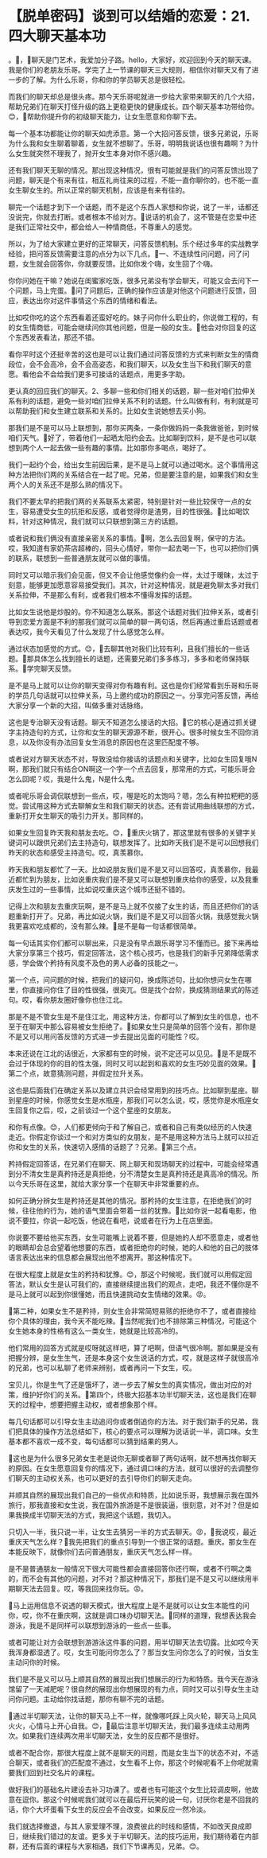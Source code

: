 # 【脱单密码】谈到可以结婚的恋爱：21.四大聊天基本功

。🎼，🎼聊天是门艺术，我爱加分子路。hello，大家好，欢迎回到今天的聊天课。我是你们的老朋友乐哥。学完了上一节课的聊天三大规则，相信你对聊天又有了进一步的了解。为什么乐哥，你和你的学员聊天总是很轻松。

而我们的聊天却总是很头疼。那今天乐哥呢就进一步给大家带来聊天的几个大招，帮助兄弟们在聊天打怪升级的路上更稳更快的健康成长。四个聊天基本功带给你。😊，🎼帮助你提升你的初级聊天能力，让女生愿意和你聊下去。

每一个基本功都能让你的聊天如虎添意。第一个大招问答反馈，很多兄弟说，乐哥为什么我和女生聊着聊着，女生就不想聊了。乐哥，明明我说话也很有趣啊？为什么女生就突然不理我了，抛开女生本身对你不感兴趣。

还有我们聊天无聊的情况。那出现这种情况，很有可能就是我们的问答反馈出现了问题，聊天是个有来有往，相互礼尚往来的过程，不能一直你聊你的，也不能一直女生聊女生的。所以正常的聊天机制，应该是有来有往的。

聊完一个话题才到下一个话题，而不是这个东西人家想和你说，说了一半，话都还没说完，你就去打断。或者根本不给对方。🎼说话的机会了，这不管是在恋爱中还是我们正常社交中，都会给人一种情商低，不尊重人的感觉。

所以，为了给大家建立更好的正常聊天，问答反馈机制。乐个经过多年的实战教学经验，把问答反馈需要注意的点分为以下几点。🎼一、不连续性问问题，问了问题，女生就会回答你，你就要反馈。比如你发个嗨，女生回了个嗨。

你你问她在干嘛？她说在闺蜜家吃饭，很多兄弟没有学会聊天，可能又会去问下一个问题，马上完蛋。🎼问了问题后，正确的操作应该是对他这个问题进行反馈，回应，表达出你对这件事情这个东西的情绪和看法。

比如哎你吃的这个东西看着还蛮好吃的。妹子问你什么职业的，你说做工程的，有的女生情商低，可能会继续问你其他问题，但是一般的女生。🎼他会对你回复的这个东西发表看法，那还不错。

看你平时这个还挺辛苦的这也是可以让我们通过问答反馈的方式来判断女生的情商段位，会不会高冷，会不会高姿态，和我们聊天，以及女生当下和我们聊天的意愿。看他会不会给我们更多可接话的话题点，用更多字助。

更认真的回应我们的聊天。2、多聊一些和你们相关的话题，聊一些对咱们拉伸关系有利的话题，避免一些对咱们拉伸关系不利的话题。什么叫做有利，有利就是可以帮助我们和女生建立联系和关系的。比如女生说她想去买小狗。

那我们是不是可以马上联想到，那你买两条，一条你做妈妈一条我做爸爸，到时候咱们天气。🎼好了，带着他们一起晒太阳约会去。比如聊到饮料，是不是也可以联想到两个人一起去做一些有趣的事情。比如那你多喝点，喝好了。

我们一起约个会，给出女生前因后果，是不是马上就可以通过喝水。这个事情用这种方法把你们两的关系结合在一起了呢。兄弟，但是要注意的是，如果我们和女生两个人的关系还不是那么熟的情况下。

我们不要太早的把我们两的关系联系太紧密，特别是针对一些比较保守一点的女生，容易遭受女生的抗拒和反感，或者觉得你是渣男，目的性很强。🎼比如喝饮料，针对这种情况，我们就可以只联想到第三方的话题。

或者说和我们俩没有直接亲密关系的事情。🎼啊，怎么去回复啊，保守的方法。哎，我知道有家奶茶店超棒的，回头心情好，带你一起去喝一下，也可以把你们俩的联系，联想到一些普通朋友就可以做的事情。

同时又可以暗示我们会见面，但又不会让他感觉像约会一样，太过于暧昧，太过于刻意，能够更加愿意容易接受我们。其次，针对这种情况，就是避免聊太多对我们关系拉伸，不是那么有利，或者我们根本不懂得发挥的话题。

比如女生说他是炒股的。你不知道怎么联系。那这个话题对我们拉伸关系，或者引导到恋爱方面是不利的那我们就可以简单的聊一两句话，然后再通过重启话题或者表达哎，我今天看见了什么发现了什么感觉怎么样。

通过状态加感觉的方式。😊，🎼去聊其他对我们比较有利，且我们擅长的一些话题。🎼那具体怎么找到擅长的话题，还需要兄弟们多多练习，多多和老师保持联系。🎼学完聊天反馈。

是不是马上就可以让你的聊天变得对你有趣有利。这也是你们经常看到乐哥和乐哥的学员几句话就可以拉伸关系，马上邀约成功的原因之一。分享完问答反馈，再给大家分享一个新的大招，叫做多重对话脉络。

这也是专治聊天没有话题。聊天不知道怎么接话的大招。🎼它的核心是通过抓关键字主持造句的方式，让你和女生的聊天源源不断，很开心。很多时候女生不回你消息，以及你没有办法回复女生消息的原因也在这里匹配度不够。

或者说对方聊天状态不对，导致没给你接话的话题点和关键字，比如女生回复哦N啊，那我们就只有结合ON啊这一个字一个点去回复，那常用的方式，可能乐哥会怎么回呢？哎，我是什么鬼，N是什么鬼。

或者呢乐哥会调侃联想到一些点，哎，喔是吃的太饱吗？嗯，怎么有种拉粑粑的感觉。尝试用这种方式去聊解女生和我们聊天的状态。还有尝试用曲线联想的方式，重新打开女生聊天的吸引力开关。那同样的。

如果女生回复昨天我和朋友去吃。😊，🎼重庆火锅了，那这里就有很多的关键字关键词可以跟供兄弟们去主持造句，联想发挥了。比如昨天我们是不是可以回想我们昨天的状态和感受主持造句。哎，真羡慕你。

昨天我和朋友都忙了一天。比如说朋友我们是不是又可以回答哎，真羡慕你，我最近都忙到为朋友，比如说重庆我们是不是又可以联想到重庆给你的感受，以及我重庆发生过的一些事情，比如说哎重庆这个城市还挺不错的。

记得上次和朋友去重庆玩啊，是不是马上就不仅接了女生的话，而且还把你们的话题重新打开了。兄弟，再比如说火锅，我们是不是又可以回答火锅，我感觉我火锅我更喜欢吃成都的，没有那么辣。🎼是不是每一句话都很简单。

每一句话其实你们都可以聊出来，只是没有早点跟乐哥学习不懂而已。接下来再给大家分享第三个技巧，假定回答法，这个核心技巧，也是我们的新手兄弟降低需求感，学会做个矜持有风度不及色的男人必备的技能之一。

第一个点，问问题的时候，把我们的疑问句，换成陈述句，比如你想问女生在哪里，你直接问你住了目的性很强，很突兀。但是找个台阶，换成猜测结果式的陈述句。哎，看你朋友圈好像你也住江北。

那是不是不管女生是不是住江北，用这种方法，你都可以了解到女生的信息，也不至于在聊天中那么容易被女生拒绝了。🎼如果女生只是简单的回答个没有，那你是不是又可以用问答反馈的方式进一步去提出见面的可能性？哎。

本来还说在江北的话很近，大家都有空的时候，说不定还可以见见。🎼是不是既不会过于体现的你的目的性太强，同时又可以起到和喜欢的女生巧妙见面的效果。🎼第二个点，故意猜测问题，并假定拉升关系。

这也是后面我们在确定关系以及建立共识会经常用到的技巧点。比如聊到星座。聊到星座的时候，你感觉女生是水瓶座，那我们可以怎么说，哎，感觉你是水瓶座女生回复你之后，哎，之前谈过一个这个星座的女朋友。

和你有点像。😊，人们都更倾向于和了解自己，或者和自己有类似经历的人快速走近。你假定你谈过一个和对方类似的女朋友，是不是用这种方法马上就可以拉近你和女生的关系，快速切入感情的话题了？兄弟。🎼第三个点。

矜持假定回答话，在兄弟们在聊天、网上聊天和现场聊天的过程中，可能会经常遇到分不清女生是真矜持还是真拒绝，分不清楚女生是真矜持还是真高冷的情况。所以今天乐哥在这里，就给大家分享一个在聊天中非常重要的点。

如何正确分辨女生是矜持还是其他的情况。那矜持的女生注意，在拒绝我们的时候，往往他的行为，她的语气里面会带着一丝的犹豫。🎼比如你说一起看电影，他说不要拉，你说一起吃饭，他说在看吧，说或者在行为上在店里面。

你说要不要给他买东西，女生可能嘴上说着不要，但是她的人却不愿意走，或者他的眼睛却会总会望着他想要的东西，或者拒绝你的时候，她的人和他的自己的肢体语言表达出来的信息都会展现出他不想离开。那这种情况下。

在很大程度上就是女生的矜持和犹豫。😊，那这个时候呢，我们就可以用假定回答法，默认女生是认可我们的，直接继续提出我们的观点，走吧，我还不懂你是不是马上就可以起到你很懂她，而且快速挑动女生情绪的效果。😡。

🎼第二种，如果女生不是矜持，则女生会非常简短易赅的拒绝你不了，或者直接给你个具体的理由，我今天不能吃辣。🎼当然呢我们也不排除第三种情况，可能这个女生她本身的性格有这么一类女生，她就是比较高冷的。

他们常用的回答方式就是哎呀就这样吧，算了吧啊，但语气很冷啊。那如果是没有把握分辨，是女生生气，还是本身这个女生说话的方式，哎，就是这样子就很高冷的兄弟，也可以私聊了老师来辨别，或者再问一下女生，哎。

宝贝儿，你是生气了还是饿坏了，进一步去了解女生的真实情况，做出对应的对策，维护好你们的关系。🎼第四个，终极大招基本功半切聊天法，这也是我们在聊天的过程中，想要把握主动权，或者想象那个样。

每几句话都可以引导女生主动追问你或者倒追你的方法。对于我们新手的兄弟，我们把具体的操作方法总结如下，核心的要点可以理解为说话说一半，调口味。女生基本都不喜欢一成不变，每句话都可以猜到结果的男人。

🎼这也是为什么很多兄弟女生老是说你无聊或者聊了两句话啊，就不想再找你聊天的原因。在女生愿意回复你的情况下，通过调口味的方法，就可以很好的去调整你们聊天的主动权关系，也可以更好的去引导你们的聊天走向。

并顺其自然的展现出我们自己的一些优点和特质，比如说乐哥，我想展示我在国外旅行，那我直接和女生说，我在国外旅游是不是很装逼，很刻意，对不对？但是如果我换成半切聊天法的方式，我把这个话题，我切入。

只切入一半，我只说一半，让女生去猜另一半的方式去聊天。😡，🎼我说哎，最近重庆天气怎么样？🎼我先把我们的重点引导到一个很正常的话题。重庆。那女生在本能反映下，就像你们去问普通朋友，重庆天气怎么样一样。

是不是普通朋友一般情况下很大可能性都会直接回答你还行啊，或者不行啊之类的，而不会有其他的问题，对不对？那这种情况下，那我们是不是又可以继续用半期聊天法去回复。哎，等我回来找你玩。😡。

🎼马上运用信息不说透的聊天模式，很大程度上是不是就可以让女生本能性的问你，哎，你不在重庆啊，这就是调口味办切聊天法。🎼同样的道理，我想表达我会游泳，我是不是同样可以联想到游泳的一些点一些事。

或者可能让对方会联想到游游泳这件事的问题，用半切聊天法去切露。比如哎今天我浑身都湿透了。哎，女生可能问你怎么了？那当女生问你怎么了的时候，当女生主动问你的时候。

我们是不是又可以马上顺其自然的展现出我们想展示的行为和特质。我今天在游泳馆留了一天减肥呢？很自然的展现出你想展现的有力点，同时又可以引导女生主动问你问题。主动给你找话题，那你有聊不完的话题。

🎼通过半切聊天法，让你的聊天马上不一样，就像哪吒踩上风火轮，聊天马上风风火火，心情马上开心自我。😊，🎼最后注意半切聊天法，我们最多连续主动用两次。如果我们连续两次用半切聊天法，女生的反应都不是很好。

或者不配合你，那很大程度上就不是聊天的问题，而是女生当下的状态不对，不适合聊天，或者我们的匹配度不通过，女生看不上你，那这个时候呢看不上你呢就需要我们回到社交名片的课程。

做好我们的基础名片建设去补习功课了。或者也有可能这个女生比较调皮啊，他故意在逗你。那这个时候呢我们就可以在最后开玩笑的说一句，讨厌你老是不回我的话，你个大坏蛋看下女生的反应会不会改变。如果反应一然冷淡。

我们就选择撤退，与其人家爱理不理，浪费彼此的时线和感情，不如改天良成即日，继续我们错过的友谊。更多关于半切聊天。法的技巧运用，我们期待着在内部群，还有后面的课程与大家相遇，我们下节课再见，兄弟。😊。

